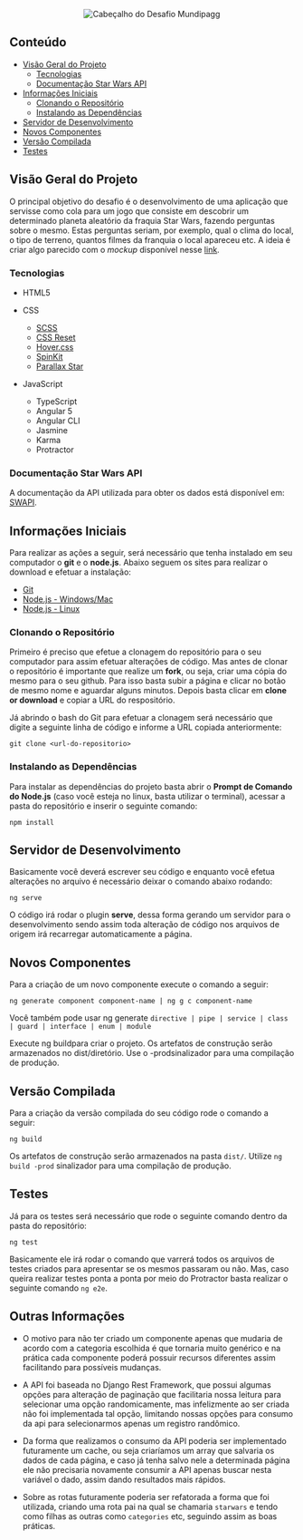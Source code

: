 <p align="center">
  <img src="https://image.ibb.co/hODEEc/sdfsfsfdsf.png" alt="Cabeçalho do Desafio Mundipagg"/>
</p>

## Conteúdo
- [Visão Geral do Projeto](#visão-geral-do-projeto)
  - [Tecnologias](#tecnologias)
  - [Documentação Star Wars API](#documentação-star-wars-api)
- [Informações Iniciais](#informações-iniciais)
  - [Clonando o Repositório](#clonando-o-repositório)
  - [Instalando as Dependências](#instalando-as-dependências)
- [Servidor de Desenvolvimento](#servidor-de-desenvolvimento)
- [Novos Componentes](#novos-componentes)
- [Versão Compilada](#versão-compilada)
- [Testes](#testes)

## Visão Geral do Projeto
O principal objetivo do desafio é o desenvolvimento de uma aplicação que servisse como cola para um jogo que consiste em descobrir um determinado planeta aleatório da fraquia Star Wars, fazendo perguntas sobre o mesmo. Estas perguntas seriam, por exemplo, qual o clima do local, o tipo de terreno, quantos filmes da franquia o local apareceu etc. A ideia é criar algo parecido com o *mockup* disponível nesse [link](https://gallery.mailchimp.com/690273598e6b17ca3a786d15d/images/e3bed735-b74c-454c-a125-6fcb8520c15b.png).

### Tecnologias
- HTML5

- CSS
  - [SCSS](https://sass-lang.com/)
  - [CSS Reset](https://gist.github.com/hcatlin/1027867)
  - [Hover.css](http://ianlunn.github.io/Hover/)
  - [SpinKit](http://tobiasahlin.com/spinkit/)
  - [Parallax Star](https://codepen.io/saransh/pen/BKJun) 
  
- JavaScript
  - TypeScript
  - Angular 5
  - Angular CLI  
  - Jasmine
  - Karma
  - Protractor

### Documentação Star Wars API
A documentação da API utilizada para obter os dados está disponível em: [SWAPI](https://swapi.co/).

## Informações Iniciais
Para realizar as ações a seguir, será necessário que tenha instalado em seu computador o **git** e o **node.js**. Abaixo seguem os sites para realizar o download e efetuar a instalação:
- [Git](https://git-scm.com/downloads)
- [Node.js - Windows/Mac](https://nodejs.org/en/download/)
- [Node.js - Linux](https://nodejs.org/en/download/package-manager/)

### Clonando o Repositório
Primeiro é preciso que efetue a clonagem do repositório para o seu computador para assim efetuar alterações de código. Mas antes de clonar o repositório é importante que realize um **fork**, ou seja, criar uma cópia do mesmo para o seu github. Para isso basta subir a página e clicar no botão de mesmo nome e aguardar alguns minutos. Depois basta clicar em **clone or download** e copiar a URL do respositório.

Já abrindo o bash do Git para efetuar a clonagem será necessário que digite a seguinte linha de código e informe a URL copiada anteriormente:
``` git
git clone <url-do-repositorio>
```

### Instalando as Dependências
Para instalar as dependências do projeto basta abrir o **Prompt de Comando do Node.js** (caso você esteja no linux, basta utilizar o terminal), acessar a pasta do repositório e inserir o seguinte comando:
``` node
npm install
```

## Servidor de Desenvolvimento
Basicamente você deverá escrever seu código e enquanto você efetua alterações no arquivo é necessário deixar o comando abaixo rodando:
``` node
ng serve
```
O código irá rodar o plugin **serve**, dessa forma gerando um servidor para o desenvolvimento sendo assim toda alteração de código nos arquivos de origem irá recarregar automaticamente a página.

## Novos Componentes
Para a criação de um novo componente execute o comando a seguir:
``` node
ng generate component component-name | ng g c component-name
```
Você também pode usar ng generate `directive | pipe | service | class | guard | interface | enum | module`

Execute ng buildpara criar o projeto. Os artefatos de construção serão armazenados no dist/diretório. Use o -prodsinalizador para uma compilação de produção.

## Versão Compilada
Para a criação da versão compilada do seu código rode o comando a seguir:
``` node
ng build
```
Os artefatos de construção serão armazenados na pasta `dist/`. Utilize `ng build -prod` sinalizador para uma compilação de produção.

## Testes
Já para os testes será necessário que rode o seguinte comando dentro da pasta do repositório:
``` node
ng test
```
Basicamente ele irá rodar o comando que varrerá todos os arquivos de testes criados para apresentar se os mesmos passaram ou não. Mas, caso queira realizar testes ponta a ponta por meio do Protractor basta realizar o seguinte comando `ng e2e`.

## Outras Informações
- O motivo para não ter criado um componente apenas que mudaria de acordo com a categoria escolhida é que tornaria muito genérico e na prática cada componente poderá possuir recursos diferentes assim facilitando para possíveis mudanças.

- A API foi baseada no Django Rest Framework, que possui algumas opções para alteração de paginação que facilitaria nossa leitura para selecionar uma opção randomicamente, mas infelizmente ao ser criada não foi implementada tal opção, limitando nossas opções para consumo da api para selecionarmos apenas um registro randômico.

- Da forma que realizamos o consumo da API poderia ser implementado futuramente um cache, ou seja criaríamos um array que salvaria os dados de cada página, e caso já tenha salvo nele a determinada página ele não precisaria novamente consumir a API apenas buscar nesta variável o dado, assim dando resultados mais rápidos.

- Sobre as rotas futuramente poderia ser refatorada a forma que foi utilizada, criando uma rota pai na qual se chamaria `starwars` e tendo como filhas as outras como `categories` etc, seguindo assim as boas práticas.

